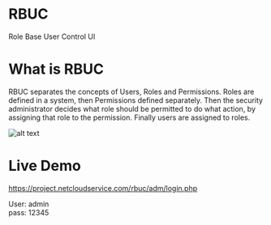 # RBUC
Role Base User Control UI

# What is RBUC
RBUC separates the concepts of Users, Roles and Permissions. Roles are defined in a system, then Permissions defined separately. Then the security administrator decides what role should be permitted to do what action, by assigning that role to the permission. Finally users are assigned to roles.

![alt text](https://project.netcloudservice.com/project_img/rbuc/flow_chart.png)


# Live Demo
https://project.netcloudservice.com/rbuc/adm/login.php

User: admin <br/>
pass: 12345
